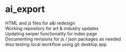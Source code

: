 # ai_export
HTML and js files for a&amp;i redesign <br>
Working repository for art & industry updates <br>
Updating swiper functionality for index page <br>
Documenting revisions for js / json packages as needed <br>
Also testing local workflow using git desktop app <br>